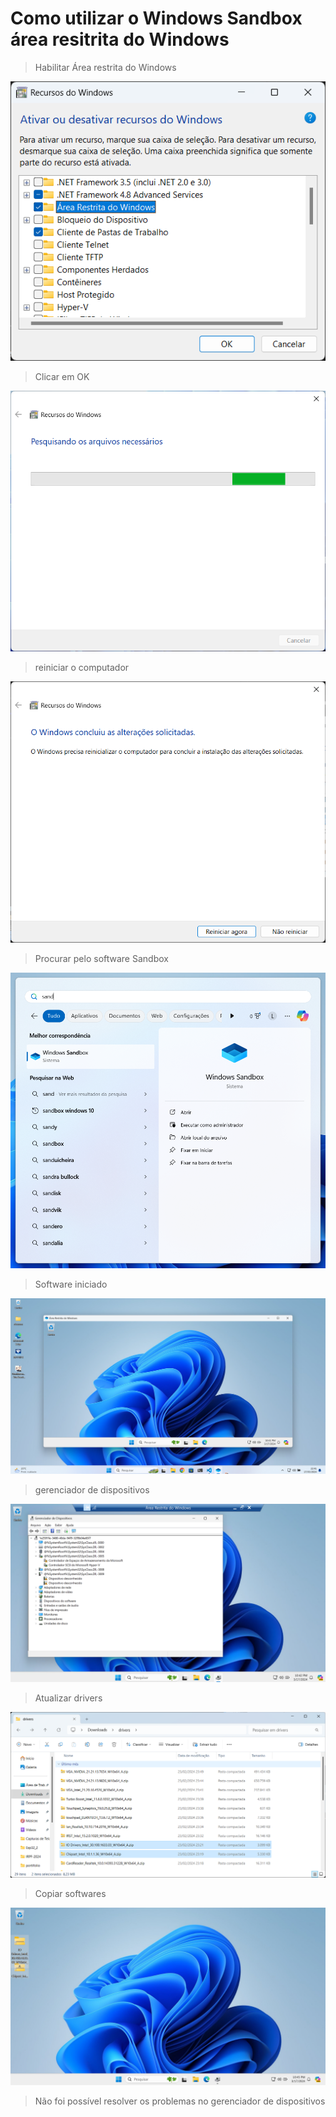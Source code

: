 # Como utilizar o Windows Sandbox área resitrita do Windows

> Habilitar Área restrita do Windows

![alt text](../img/imagens/image-12.png)

> Clicar em OK

![alt text](../img/imagens/image-13.png)

> reiniciar o computador

![alt text](../img/imagens/image-14.png)

> Procurar pelo software Sandbox

![alt text](../img/imagens/image-15.png)

> Software iniciado

![alt text](../img/imagens/image-16.png)

> gerenciador de dispositivos

![alt text](../img/imagens/image-17.png)

> Atualizar drivers

![alt text](../img/imagens/image-19.png)

> Copiar softwares

![alt text](../img/imagens/image-18.png)

> Não foi possível resolver os problemas no gerenciador de dispositivos

